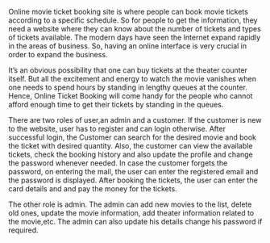 Online movie ticket booking site is where people can book movie tickets according to a specific schedule. So for people to get the information, they need a website where they can know about the number of tickets and types of tickets available. The modern days have seen the Internet expand rapidly in the areas of business. So, having an online interface is very crucial in order to expand the business.

It’s an obvious possibility that one can buy tickets at the theater counter itself. But all the excitement and energy to watch the movie vanishes when one needs to spend hours by standing in lengthy queues at the counter. Hence, Online Ticket Booking will come handy for the people who cannot afford enough time to get their tickets by standing in the queues.

There are two roles of user,an admin and a customer. If the customer is new to the website, user has to register and can login otherwise. After successful login, the Customer can search for the desired movie and book the ticket with desired quantity. Also, the customer can view the available tickets, check the booking history and also update the profile and change the password whenever needed. In case the customer forgets the password, on entering the mail, the user can enter the registered email and the password is displayed. After booking the tickets, the user can enter the card details and and pay the money for the tickets.

The other role is admin. The admin can add new movies to the list, delete old ones, update the movie information, add theater information related to the movie,etc. The admin can also update his details change his password if required.
